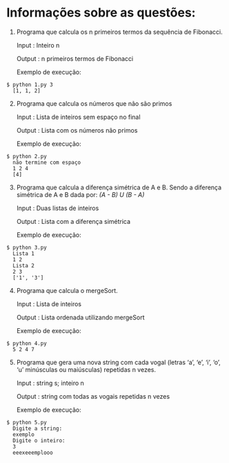 # Informações sobre as questões:

1. Programa que calcula os n primeiros termos da sequência de Fibonacci.
  
    Input  : Inteiro n
  
    Output : n primeiros termos de Fibonacci
  
    Exemplo de execução:
  ```
  $ python 1.py 3
    [1, 1, 2]
  ```

2. Programa que calcula os números que não são primos
  
    Input  : Lista de inteiros sem espaço no final
  
    Output : Lista com os números não primos
  
    Exemplo de execução:
  ```
  $ python 2.py
    não termine com espaço
    1 2 4
    [4]
  ```

3. Programa que calcula a diferença simétrica de A e B. Sendo a diferença simétrica de A e B dada por: *(A - B) U (B - A)*
  
    Input  : Duas listas de inteiros
  
    Output : Lista com a diferença simétrica
  
    Exemplo de execução:
  ```
  $ python 3.py
    Lista 1
    1 2 
    Lista 2 
    2 3
    ['1', '3']
  ```

4. Programa que calcula o mergeSort.
  
    Input  : Lista de inteiros
  
    Output : Lista ordenada utilizando mergeSort
  
    Exemplo de execução:
  ```
  $ python 4.py
    5 2 4 7
  ```

5. Programa que gera uma nova string com cada vogal (letras ‘a’, ‘e’, ‘i’, ‘o’, ‘u’ minúsculas ou maiúsculas) repetidas n vezes.
  
    Input  : string s; inteiro n
  
    Output : string com todas as vogais repetidas n vezes
  
    Exemplo de execução:
  ```
  $ python 5.py
    Digite a string:
    exemplo
    Digite o inteiro:
    3
    eeexeeemplooo
  ```


